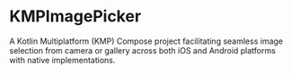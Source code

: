 # KMPImagePicker
A Kotlin Multiplatform (KMP) Compose project facilitating seamless image selection from camera or gallery across both iOS and Android platforms with native implementations.
